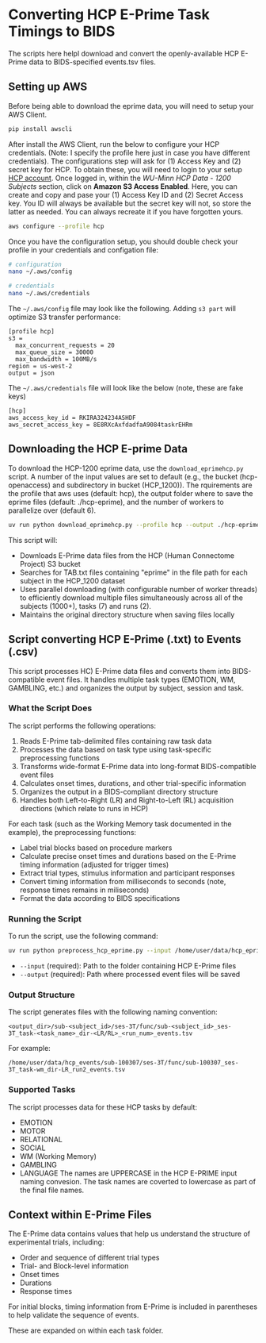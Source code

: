 # Converting HCP E-Prime Task Timings to BIDS

The scripts here helpl download and convert the openly-available HCP E-Prime data to BIDS-specified events.tsv files. 

## Setting up AWS

Before being able to download the eprime data, you will need to setup your AWS Client.

```bash
pip install awscli
```

After install the AWS Client, run the below to configure your HCP credentials. (Note: I specify the profile here just in case you have different credentials). The configurations step will ask for (1) Access Key and (2) secret key for HCP. To obtain these, you will need to login to your setup [HCP account](https://db.humanconnectome.org/app/template/Login.vm). Once logged in, within the *WU-Minn HCP Data - 1200 Subjects* section, click on **Amazon S3 Access Enabled**. Here, you can create and copy and pase your (1) Access Key ID and (2) Secret Access key. You ID will always be available but the secret key will not, so store the latter as needed. You can always recreate it if you have forgotten yours.

```bash
aws configure --profile hcp
```

Once you have the configuration setup, you should double check your profile in your credentials and configation file:

```bash
# configuration
nano ~/.aws/config
```

```bash
# credentials
nano ~/.aws/credentials
```

The `~/.aws/config` file may look like the following. Adding `s3 part` will optimize S3 transfer performance:

```
[profile hcp]
s3 =
  max_concurrent_requests = 20
  max_queue_size = 30000
  max_bandwidth = 100MB/s
region = us-west-2
output = json
```

The `~/.aws/credentials` file will look like the below (note, these are fake keys)
```
[hcp]
aws_access_key_id = RKIRA324234ASHDF
aws_secret_access_key = 8E8RXcAxfdadfaA9084taskrEHRm
```

## Downloading the HCP E-prime Data

To download the HCP-1200 eprime data, use the `download_eprimehcp.py` script. A number of the input values are set to default (e.g., the bucket (hcp-openaccess) and subdirectory in bucket (HCP_1200)). The rquirements are the profile that aws uses (default: hcp), the output folder where to save the eprime files (default: ./hcp-eprime), and the number of workers to parallelize over (default 6).

```bash
uv run python download_eprimehcp.py --profile hcp --output ./hcp-eprime --workers 6
```

This script will:

- Downloads E-Prime data files from the HCP (Human Connectome Project) S3 bucket
- Searches for TAB.txt files containing "eprime" in the file path for each subject in the HCP_1200 dataset
- Uses parallel downloading (with configurable number of worker threads) to efficiently download multiple files simultaneously across all of the subjects (1000+), tasks (7) and runs (2).
- Maintains the original directory structure when saving files locally

## Script converting HCP E-Prime (.txt) to Events (.csv)

This script processes HC) E-Prime data files and converts them into BIDS-compatible event files. It handles multiple task types (EMOTION, WM, GAMBLING, etc.) and organizes the output by subject, session and task.

### What the Script Does

The script performs the following operations:

1. Reads E-Prime tab-delimited files containing raw task data
2. Processes the data based on task type using task-specific preprocessing functions
3. Transforms wide-format E-Prime data into long-format BIDS-compatible event files
4. Calculates onset times, durations, and other trial-specific information
5. Organizes the output in a BIDS-compliant directory structure
6. Handles both Left-to-Right (LR) and Right-to-Left (RL) acquisition directions (which relate to runs in HCP)

For each task (such as the Working Memory task documented in the example), the preprocessing functions:
- Label trial blocks based on procedure markers
- Calculate precise onset times and durations based on the E-Prime timing information (adjusted for trigger times)
- Extract trial types, stimulus information and participant responses
- Convert timing information from milliseconds to seconds (note, response times remains in miliseconds)
- Format the data according to BIDS specifications

### Running the Script

To run the script, use the following command:

```bash
uv run python preprocess_hcp_eprime.py --input /home/user/data/hcp_eprime/HCP_1200 --output /home/user/data/hcp_events
```

- `--input` (required): Path to the folder containing HCP E-Prime files
- `--output` (required): Path where processed event files will be saved


### Output Structure

The script generates files with the following naming convention:
```
<output_dir>/sub-<subject_id>/ses-3T/func/sub-<subject_id>_ses-3T_task-<task_name>_dir-<LR/RL>_<run_num>_events.tsv
```

For example:
```
/home/user/data/hcp_events/sub-100307/ses-3T/func/sub-100307_ses-3T_task-wm_dir-LR_run2_events.tsv
```

### Supported Tasks

The script processes data for these HCP tasks by default:
- EMOTION
- MOTOR
- RELATIONAL
- SOCIAL
- WM (Working Memory)
- GAMBLING
- LANGUAGE
The names are UPPERCASE in the HCP E-PRIME input naming convesion. The task names are coverted to lowercase as part of the final file names.

## Context within E-Prime Files

The E-Prime data contains values that help us understand the structure of experimental trials, including:

- Order and sequence of different trial types
- Trial- and Block-level information
- Onset times
- Durations
- Response times

For initial blocks, timing information from E-Prime is included in parentheses to help validate the sequence of events.

These are expanded on within each task folder. 
